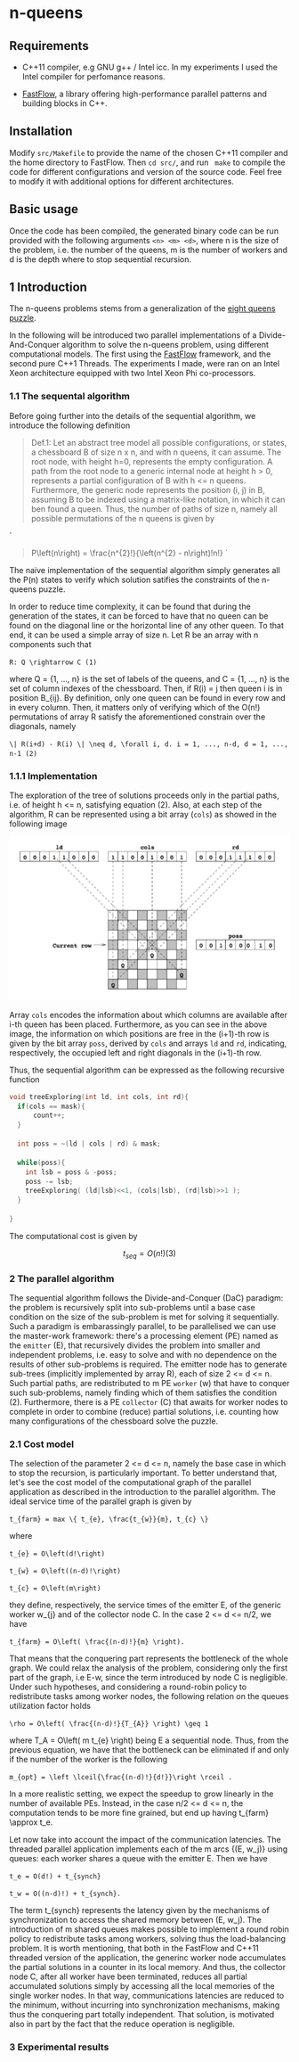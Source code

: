 # n-queens

## Requirements

* C++11 compiler, e.g GNU g++ / Intel icc. In my experiments I used the Intel compiler for perfomance reasons.

* [FastFlow](https://github.com/fastflow/fastflow), a library offering high-performance parallel patterns and building blocks in C++.

## Installation

Modify ```src/Makefile``` to provide the name of the chosen C++11 compiler and the home directory to FastFlow.
Then ```cd src/```, and run ``` make``` to compile the code for different configurations and version of the source code. Feel free to modify it with additional options for different architectures.

## Basic usage

Once the code has been compiled, the generated binary code can be run provided with the following arguments ```<n> <m> <d>```, where n is the size of the problem, i.e. the number of the queens, m is the number of workers and d is the depth where to stop sequential recursion.

## 1 Introduction

The n-queens problems stems from a generalization of the [eight queens puzzle](https://en.wikipedia.org/wiki/Eight_queens_puzzle).

In the following will be introduced two parallel implementations of a Divide-And-Conquer algorithm to solve the n-queens problem, using different computational models. The first using the [FastFlow](https://github.com/fastflow/fastflow) framework, and the second pure C++1 Threads. The experiments I made, were ran on an Intel Xeon architecture equipped with two Intel Xeon Phi co-processors.

### 1.1 The sequental algorithm

Before going further into the details of the sequential algorithm, we introduce the following definition

> Def.1: Let an abstract tree model all possible configurations, or states, a chessboard B of size n x n, and with n queens, it can assume. The root node, with height h=0, represents the empty configuration. A path from the root node to a generic internal node at height h > 0, represents a partial configuration of B with h <= n queens. Furthermore, the generic node represents the position (i, j) in B, assuming B to be indexed using a matrix-like notation, in which it can ben found a queen. Thus, the number of paths of size n, namely all possible permutations of the n queens is given by


`
>P\left(n\right) = \frac{n^{2}!}{\left(n^{2} - n\right)!n!}
`


The naive implementation of the sequential algorithm simply generates all the P(n) states to verify which solution satifies the constraints of the n-queens puzzle.

In order to reduce time complexity, it can be found that during the generation of the states, it can be forced to have that no queen can be found on the diagonal line or the horizontal line of any other queen. To that end, it can be used a simple array of size n. Let R be an array with n components such that

`
R: Q \rightarrow C (1)
`

where Q = {1, ..., n} is the set of labels of the queens, and C = {1, ..., n} is the set of column indexes of the chessboard. Then, if R(i) = j then queen i is in position B_{ij}. By definition, only one queen can be found in every row and in every column. Then, it matters only of verifying which of the O(n!) permutations of array R satisfy the aforementioned constrain over the diagonals, namely

`
\| R(i+d) - R(i) \| \neq d, \forall i, d. i = 1, ..., n-d, d = 1, ..., n-1 (2)
`

### 1.1.1 Implementation

The exploration of the tree of solutions proceeds only in the partial paths, i.e. of height h <= n, satisfying equation (2). Also, at each step of the algorithm, R can be represented using a bit array (`cols`) as showed in the following image

![](https://github.com/luigidisotto/n-queens/blob/master/img/bit-array.png)


Array `cols` encodes the information about which columns are available after i-th queen has been placed. Furthermore, as you can see in the above image, the information on which positions are free in the (i+1)-th row is given by the bit array `poss`, derived by `cols` and arrays `ld` and `rd`, indicating, respectively, the occupied left and right diagonals in the (i+1)-th row.

Thus, the sequential algorithm can be expressed as the following recursive function

```C
void treeExploring(int ld, int cols, int rd){
  if(cols == mask){ 
      count++;
  }

  int poss = ~(ld | cols | rd) & mask;

  while(poss){ 
    int lsb = poss & -poss;
    poss -= lsb;
    treeExploring( (ld|lsb)<<1, (cols|lsb), (rd|lsb)>>1 );
  }

}
```

The computational cost is given by

$$
    t_{seq} = O(n!)  (3)
$$


### 2 The parallel algorithm

The sequential algorithm follows the Divide-and-Conquer (DaC) paradigm: the problem is recursively split into sub-problems until a base case condition on the size of the sub-problem is met for solving it sequentially. Such a paradigm is embarassingly parallel, to be parallelised we can use the master-work framework: there's a processing element (PE) named as the `emitter` (E), that recursively divides the problem into smaller and independent problems, i.e. easy to solve and with no dependence on the results of other sub-problems is required. The emitter node has to generate sub-trees (implicitly implemented by array R), each of size 2 <= d <= n. Such partial paths, are redistributed to m PE `worker` (w) that have to conquer such sub-problems, namely finding which of them satisfies the condition (2). Furthermore, there is a PE `collector` (C) that awaits for worker nodes to complete in order to combine (reduce) partial solutions, i.e. counting how many configurations of the chessboard solve the puzzle.

### 2.1 Cost model

The selection of the parameter 2 <= d <= n, namely the base case in which to stop the recursion, is particularly important. To better understand that, let's see the cost model of the computational graph of the parallel application as described in the introduction to the parallel algorithm. The ideal service time of the parallel graph is given by

`
t_{farm} = max \{ t_{e}, \frac{t_{w}}{m}, t_{c} \}
`

where

`
t_{e} = O\left(d!\right)
`

`
t_{w} = O\left((n-d)!\right)
`

`
t_{c} = O\left(m\right)
`

they define, respectively, the service times of the emitter E, of the generic worker w_{j} and of the collector node C. In the case 2 <= d <= n/2, we have

`
t_{farm} = O\left( \frac{(n-d)!}{m} \right).
`

That means that the conquering part represents the bottleneck of the whole graph. We could relax the analysis of the problem, considering only the first part of the graph, i.e E-w, since the term introduced by node C is negligible. Under such hypotheses, and considering a round-robin policy to redistribute tasks among worker nodes, the following relation on the queues utilization factor holds

`
\rho = O\left( \frac{(n-d)!}{T_{A}} \right) \geq 1
`

where T_A = O\left( m t_{e} \right) being E a sequential node. Thus, from the previous equation, we have that the bottleneck can be eliminated if and only if the number of the worker is the following

`
m_{opt} = \left \lceil{\frac{(n-d)!}{d!}}\right \rceil .
`

In a more realistic setting, we expect the speedup to grow linearly in the number of available PEs.
Instead, in the case n/2 <= d <= n, the computation tends to be more fine grained, but end up having t_{farm} \approx t_e.

Let now take into account the impact of the communication latencies. The threaded parallel application implements each of the m arcs {(E, w_j)} using queues: each worker shares a queue with the emitter E. Then we have

`
t_e = O(d!) + t_{synch}
`

`
t_w = O((n-d)!) + t_{synch}.
`

The term t_{synch} represents the latency given by the mechanisms of synchronization to access the shared memory between (E, w_j). The introduction of m shared queues makes possible to implement a round robin policy to redistribute tasks among workers, solving thus the load-balancing problem. It is worth mentioning, that both in the FastFlow and C++11 threaded version of the application, the generinc worker node accumulates the partial solutions in a counter in its local memory. And thus, the collector node C, after all worker have been terminated, reduces all partial accumulated solutions simply by accessing all the local memories of the single worker nodes. In that way, communications latencies are reduced to the minimum, without incurring into synchronization mechanisms, making thus the conquering part totally independent. That solution, is motivated also in part by the fact that the reduce operation is negligible.


### 3 Experimental results